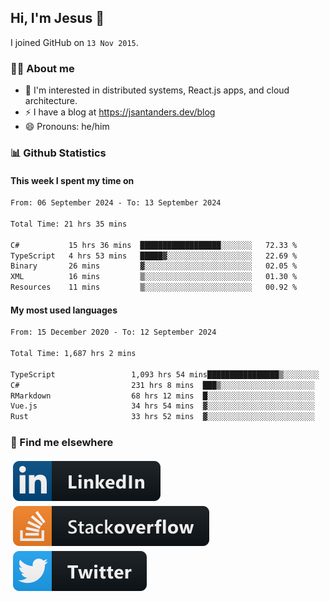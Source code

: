 ## Hi, I'm Jesus 👋

I joined GitHub on `13 Nov 2015`.

<!-- Talking about you -->

### 👨‍💻 About me

- 👦 I'm interested in distributed systems, React.js apps, and cloud architecture.
- ⚡️ I have a blog at <https://jsantanders.dev/blog>
- 😄 Pronouns: he/him

### 📊 Github Statistics

#### This week I spent my time on

<!--START_SECTION:weekly-->

```txt
From: 06 September 2024 - To: 13 September 2024

Total Time: 21 hrs 35 mins

C#           15 hrs 36 mins  ██████████████████░░░░░░░   72.33 %
TypeScript   4 hrs 53 mins   █████▓░░░░░░░░░░░░░░░░░░░   22.69 %
Binary       26 mins         ▓░░░░░░░░░░░░░░░░░░░░░░░░   02.05 %
XML          16 mins         ▒░░░░░░░░░░░░░░░░░░░░░░░░   01.30 %
Resources    11 mins         ▒░░░░░░░░░░░░░░░░░░░░░░░░   00.92 %
```

<!--END_SECTION:weekly-->

#### My most used languages

<!--START_SECTION:alltime-->

```txt
From: 15 December 2020 - To: 12 September 2024

Total Time: 1,687 hrs 2 mins

TypeScript                 1,093 hrs 54 mins████████████████▒░░░░░░░░   64.84 %
C#                         231 hrs 8 mins  ███▒░░░░░░░░░░░░░░░░░░░░░   13.70 %
RMarkdown                  68 hrs 12 mins  █░░░░░░░░░░░░░░░░░░░░░░░░   04.04 %
Vue.js                     34 hrs 54 mins  ▓░░░░░░░░░░░░░░░░░░░░░░░░   02.07 %
Rust                       33 hrs 52 mins  ▓░░░░░░░░░░░░░░░░░░░░░░░░   02.01 %
```

<!--END_SECTION:alltime-->

### 📢 Find me elsewhere

<p>
  <a target="_blank" href="https://linkedin.com/in/jsantanders">
    <img src="https://github.com/jsantanders/jsantanders/blob/master/img/linkedin.svg" alt="LinkedIn" style="vertical-align:top; margin:4px">
  </a>
  
  <a target="_blank" href="https://stackoverflow.com/users/7318331/jesus-santander">
    <img src="https://github.com/jsantanders/jsantanders/blob/master/img/stackoverflow.svg" alt="StackOverflow" style="vertical-align:top; margin:4px">
  </a>
  
  <a target="_blank" href="http://twitter.com/jsantanders">
    <img src="https://github.com/jsantanders/jsantanders/blob/master/img/twitter.svg" alt="Twitter" style="vertical-align:top; margin:4px">
  </a>
</p>
